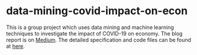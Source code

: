 # data-mining-covid-impact-on-econ
This is a group project which uses data mining and machine learning techniques to investigate the impact of COVID-19 on economy. The blog report is on [Medium](https://medium.com/dmproject/data-mining-on-economic-impacts-of-covid-19-d13f15537353). The detailed specification and code files can be found at [here](https://github.com/c3cannon/data_mining_proj).
